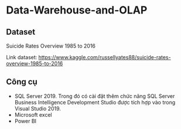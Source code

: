 # Data-Warehouse-and-OLAP
## Dataset
Suicide Rates Overview 1985 to 2016

Link dataset: https://www.kaggle.com/russellyates88/suicide-rates-overview-1985-to-2016
## Công cụ
- SQL Server 2019. Trong đó có cài đặt thêm chức năng SQL Server Business Intelligence Development Studio được tích hợp vào trong Visual Studio 2019.
- Microsoft excel
- Power BI
